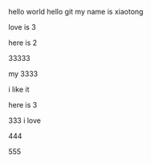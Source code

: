 hello world
hello git
my name is xiaotong

love is 3


here is 2


33333

my 3333

i like it


here is 3

333 i love

444

555